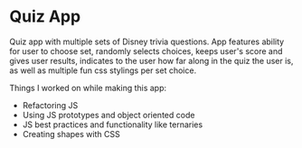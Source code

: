 # Quiz App
Quiz app with multiple sets of Disney trivia questions. App features ability for user to choose set, randomly selects choices, keeps user's score and gives user results, indicates to the user how far along in the quiz the user is, as well as multiple fun css stylings per set choice.

Things I worked on while making this app:
- Refactoring JS
- Using JS prototypes and object oriented code
- JS best practices and functionality like ternaries
- Creating shapes with CSS
